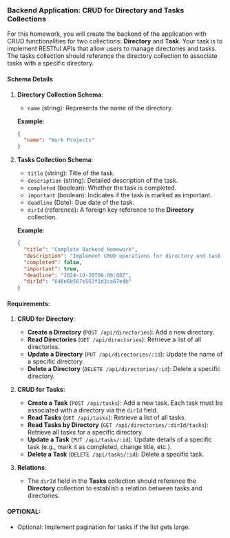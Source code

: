 ### Backend Application: CRUD for Directory and Tasks Collections

For this homework, you will create the backend of the application with CRUD functionalities for two collections: **Directory** and **Task**. Your task is to implement RESTful APIs that allow users to manage directories and tasks. The tasks collection should reference the directory collection to associate tasks with a specific directory.

#### Schema Details

1. **Directory Collection Schema**:

   - `name` (string): Represents the name of the directory.

   **Example**:

   ```json
   {
     "name": "Work Projects"
   }
   ```

2. **Tasks Collection Schema**:

   - `title` (string): Title of the task.
   - `description` (string): Detailed description of the task.
   - `completed` (boolean): Whether the task is completed.
   - `important` (boolean): Indicates if the task is marked as important.
   - `deadline` (Date): Due date of the task.
   - `dirId` (reference): A foreign key reference to the **Directory** collection.

   **Example**:

   ```json
   {
     "title": "Complete Backend Homework",
     "description": "Implement CRUD operations for directory and task collections",
     "completed": false,
     "important": true,
     "deadline": "2024-10-20T00:00:00Z",
     "dirId": "648e6b567e563f1d3ca67e4b"
   }
   ```

#### Requirements:

1. **CRUD for Directory**:

   - **Create a Directory** (`POST /api/directories`): Add a new directory.
   - **Read Directories** (`GET /api/directories`): Retrieve a list of all directories.
   - **Update a Directory** (`PUT /api/directories/:id`): Update the name of a specific directory.
   - **Delete a Directory** (`DELETE /api/directories/:id`): Delete a specific directory.

2. **CRUD for Tasks**:

   - **Create a Task** (`POST /api/tasks`): Add a new task. Each task must be associated with a directory via the `dirId` field.
   - **Read Tasks** (`GET /api/tasks`): Retrieve a list of all tasks.
   - **Read Tasks by Directory** (`GET /api/directories/:dirId/tasks`): Retrieve all tasks for a specific directory.
   - **Update a Task** (`PUT /api/tasks/:id`): Update details of a specific task (e.g., mark it as completed, change title, etc.).
   - **Delete a Task** (`DELETE /api/tasks/:id`): Delete a specific task.

3. **Relations**:
   - The `dirId` field in the **Tasks** collection should reference the **Directory** collection to establish a relation between tasks and directories.

#### OPTIONAL:

- Optional: Implement pagination for tasks if the list gets large.
